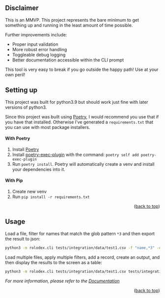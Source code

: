 <a name="readme-top"></a>

## Disclaimer

This is an MMVP. This project represents the bare minimum to get something up and running in the least amount of time possible.

Further improvements include:

- Proper input validation
- More robust error handling
- Toggleable debug logging
- Better documentation accessible within the CLI prompt

This tool is very easy to break if you go outside the happy path! Use at your own peril!

## Setting up

This project was built for python3.9 but should work just fine with later versions of python3.

Since this project was built using [Poetry](https://python-poetry.org/), I would recommend you use that if you have that installed. Otherwise I've generated a `requirements.txt` that you can use with most package installers.

#### With Poetry

1. Install [Poetry](https://python-poetry.org/)
2. Install [poetry-exec-plugin](https://github.com/keattang/poetry-exec-plugin) with the command: `poetry self add poetry-exec-plugin`
3. Run `poetry install`. Poetry will automatically create a venv and install your dependencies into it.

#### With Pip

1. Create new venv
2. Run
   `pip install -r requirements.txt`

<p align="right">(<a href="#readme-top">back to top</a>)</p>

## Usage

Load a file, filter for names that match the glob pattern `*3` and then export the result to json:

```sh
python3 -m rolodex.cli tests/integration/data/test1.csv -f "name,*3" -o output.json
```

Load multiple files, apply multiple filters, add a record, create an output, and then display the results to the screen as a table:

```sh
python3 -m rolodex.cli tests/integration/data/test1.csv tests/integration/data/test2.json -a "Martin,this is my address,111000111" -f "name,Martin*" -f "address,*Sydney*" -o output.csv -d table
```

_For more information, please refer to the [Documentation](./DOCUMENTATION.md)_

<p align="right">(<a href="#readme-top">back to top</a>)</p>
